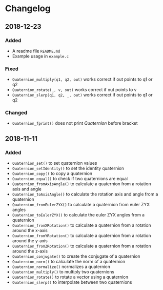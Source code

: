# Changelog

## 2018-12-23
### Added
- A readme file `README.md`
- Example usage in `example.c`

### Fixed
- `Quaternion_multiply(q1, q2, out)` works correct if out points to q1 or q2
- `Quaternion_rotate(_, v, out)` works correct if out points to v
- `Quaternion_slerp(q1, q2, _, out)` works correct if out points to q1 or q2

### Changed
- `Quaternion_fprint()` does not print *Quaternion* before bracket


## 2018-11-11
### Added
- `Quaternion_set()` to set quaternion values
- `Quaternion_setIdentity()` to set the identity quaternion
- `Quaternion_copy()` to copy a quaternion
- `Quaternion_equal()` to check if two quaternions are equal
- `Quaternion_fromAxisAngle()` to calculate a quaternion from a rotation axis and angle
- `Quaternion_toAxisAngle()` to calculate the rotation axis and angle from a quaternion
- `Quaternion_fromEulerZYX()` to calculate a quaternion from euler ZYX angles
- `Quaternion_toEulerZYX()` to calculate the euler ZYX angles from a quaternion
- `Quaternion_fromXRotation()` to calculate a quaternion from a rotation around the x-axis
- `Quaternion_fromYRotation()` to calculate a quaternion from a rotation around the y-axis
- `Quaternion_fromZRotation()` to calculate a quaternion from a rotation around the z-axis
- `Quaternion_conjugate()` to create the conjugate of a quaternion
- `Quaternion_norm()` to calculate the norm of a quaternion
- `Quaternion_normalize()` normalizes a quaternion
- `Quaternion_multiply()` to multiply two quaternions
- `Quaternion_rotate()` to rotate a vector using a quaternion
- `Quaternion_slerp()` to interpolate between two quaternions
